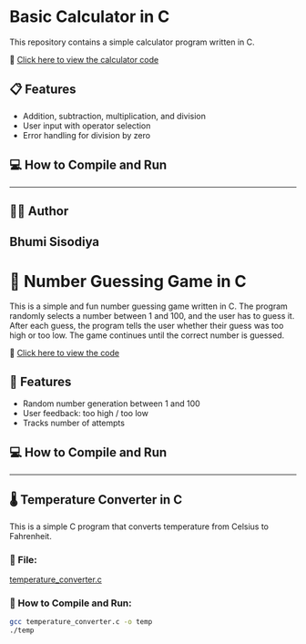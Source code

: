 # Basic Calculator in C

This repository contains a simple calculator program written in C.

🧮 [Click here to view the calculator code](basic_calculator.c)

## 📋 Features
- Addition, subtraction, multiplication, and division
- User input with operator selection
- Error handling for division by zero

## 💻 How to Compile and Run
---

## 👩‍💻 Author

**Bhumi Sisodiya**
---

# 🎯 Number Guessing Game in C

This is a simple and fun number guessing game written in C. The program randomly selects a number between 1 and 100, and the user has to guess it. After each guess, the program tells the user whether their guess was too high or too low. The game continues until the correct number is guessed.

🧠 [Click here to view the code](number_guessing_game.c)

## 🚀 Features
- Random number generation between 1 and 100
- User feedback: too high / too low
- Tracks number of attempts

## 💻 How to Compile and Run

---

## 🌡️ Temperature Converter in C

This is a simple C program that converts temperature from Celsius to Fahrenheit.

### 📁 File:
[temperature_converter.c](temperature_converter.c)

### 🔧 How to Compile and Run:
```bash
gcc temperature_converter.c -o temp
./temp
